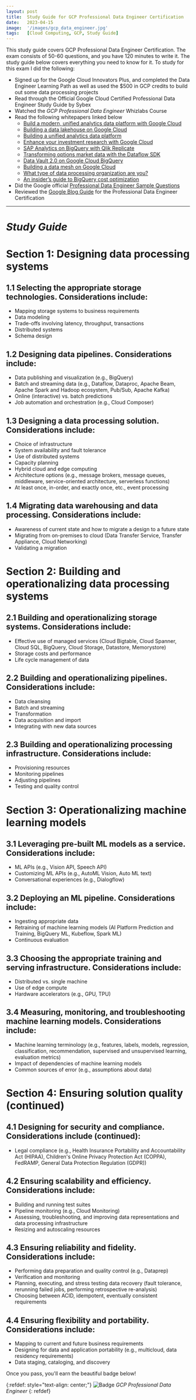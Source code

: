 ```yaml
---
layout: post
title:  Study Guide for GCP Professional Data Engineer Certification
date:   2023-04-15
image:  '/images/gcp_data_engineer.jpg'
tags:   [Cloud Computing, GCP, Study Guide]
---
```


This study guide covers GCP Professional Data Engineer Certification. The exam consists of 50-60 questions, and you have 120 minutes to write it. The study guide below covers everything you need to know for it. To study for this exam I did the following:

- Signed up for the Google Cloud Innovators Plus, and completed the Data Engineer Learning Path as well as used the $500 in GCP credits to build out some data processing projects
- Read through the Official Google Cloud Certified Professional Data Engineer Study Guide by Sybex
- Watched the *GCP Professional Data Engineer* Whizlabs Course
- Read the following whitepapers linked below
  - [Build a modern, unified analytics data platform with Google Cloud](https://cloud.google.com/resources/googlecloud-unified-analytics-data-platform-paper)
  - [Building a data lakehouse on Google Cloud](https://services.google.com/fh/files/misc/building-a-data-lakehouse.pdf)
  - [Building a unified analytics data platform](https://services.google.com/fh/files/misc/googlecloud_unified_analytics_data_platform_paper_2021.pdf)
  - [Enhance your investment research with Google Cloud](https://cloud.google.com/resources/investment-research-with-cloud-guide)
  - [SAP Analytics on BigQuery with Qlik Replicate](https://cloud.google.com/files/qlik_sap_bigquery_whitepaper.pdf)
  - [Transforming options market data with the Dataflow SDK](https://cloud.google.com/dataflow/pdf/TransformingOptionsMarketData.pdf)
  - [Data Vault 2.0 on Google Cloud BigQuery](https://services.google.com/fh/files/misc/google-cloud-data-vault_b.pdf)
  - [Building a data mesh on Google Cloud](https://services.google.com/fh/files/misc/build-a-modern-distributed-datamesh-with-google-cloud-whitepaper.pdf)
  - [What type of data processing organization are you?](https://services.google.com/fh/files/misc/dataprocessingorganisationwhitepaper.pdf)
  - [An insider’s guide to BigQuery cost optimization](https://services.google.com/fh/files/misc/19092_bigquery_best_practices_and_cost_optimization_whitepaper_v3_ca.pdf)
- Did the Google official [Professional Data Engineer Sample Questions](https://docs.google.com/forms/d/e/1FAIpQLSfkWEzBCP0wQ09ZuFm7G2_4qtkYbfmk_0getojdnPdCYmq37Q/viewform)
- Reviewed the [Google Blog Guide](https://www.googlecloudcommunity.com/gc/Community-Blogs/Your-guide-to-preparing-for-the-Google-Cloud-Professional-Data/ba-p/543105) for the Professional Data Engineer Certification

---

# _Study Guide_

# Section 1: Designing data processing systems
## 1.1 Selecting the appropriate storage technologies. Considerations include:
- Mapping storage systems to business requirements
- Data modeling
- Trade-offs involving latency, throughput, transactions
- Distributed systems
- Schema design

## 1.2 Designing data pipelines. Considerations include:
- Data publishing and visualization (e.g., BigQuery)
- Batch and streaming data (e.g., Dataflow, Dataproc, Apache Beam, Apache Spark and Hadoop ecosystem, Pub/Sub, Apache Kafka)
- Online (interactive) vs. batch predictions
- Job automation and orchestration (e.g., Cloud Composer)

## 1.3 Designing a data processing solution. Considerations include:
- Choice of infrastructure
- System availability and fault tolerance
- Use of distributed systems
- Capacity planning
- Hybrid cloud and edge computing
- Architecture options (e.g., message brokers, message queues, middleware, service-oriented architecture, serverless functions)
- At least once, in-order, and exactly once, etc., event processing

## 1.4 Migrating data warehousing and data processing. Considerations include:
- Awareness of current state and how to migrate a design to a future state
- Migrating from on-premises to cloud (Data Transfer Service, Transfer Appliance, Cloud Networking)
- Validating a migration

# Section 2: Building and operationalizing data processing systems
## 2.1 Building and operationalizing storage systems. Considerations include:
- Effective use of managed services (Cloud Bigtable, Cloud Spanner, Cloud SQL, BigQuery, Cloud Storage, Datastore, Memorystore)
- Storage costs and performance
- Life cycle management of data

## 2.2 Building and operationalizing pipelines. Considerations include:
- Data cleansing
- Batch and streaming
- Transformation
- Data acquisition and import
- Integrating with new data sources

## 2.3 Building and operationalizing processing infrastructure. Considerations include:
- Provisioning resources
- Monitoring pipelines
- Adjusting pipelines
- Testing and quality control

# Section 3: Operationalizing machine learning models
## 3.1 Leveraging pre-built ML models as a service. Considerations include:
- ML APIs (e.g., Vision API, Speech API)
- Customizing ML APIs (e.g., AutoML Vision, Auto ML text)
- Conversational experiences (e.g., Dialogflow)

## 3.2 Deploying an ML pipeline. Considerations include:
- Ingesting appropriate data
- Retraining of machine learning models (AI Platform Prediction and Training, BigQuery ML, Kubeflow, Spark ML)
- Continuous evaluation

## 3.3 Choosing the appropriate training and serving infrastructure. Considerations include:
- Distributed vs. single machine
- Use of edge compute
- Hardware accelerators (e.g., GPU, TPU)

## 3.4 Measuring, monitoring, and troubleshooting machine learning models. Considerations include:
- Machine learning terminology (e.g., features, labels, models, regression, classification, recommendation, supervised and unsupervised learning, evaluation metrics)
- Impact of dependencies of machine learning models
- Common sources of error (e.g., assumptions about data)

# Section 4: Ensuring solution quality (continued)
## 4.1 Designing for security and compliance. Considerations include (continued):
- Legal compliance (e.g., Health Insurance Portability and Accountability Act (HIPAA), Children's Online Privacy Protection Act (COPPA), FedRAMP, General Data Protection Regulation (GDPR))

## 4.2 Ensuring scalability and efficiency. Considerations include:
- Building and running test suites
- Pipeline monitoring (e.g., Cloud Monitoring)
- Assessing, troubleshooting, and improving data representations and data processing infrastructure
- Resizing and autoscaling resources

## 4.3 Ensuring reliability and fidelity. Considerations include:
- Performing data preparation and quality control (e.g., Dataprep)
- Verification and monitoring
- Planning, executing, and stress testing data recovery (fault tolerance, rerunning failed jobs, performing retrospective re-analysis)
- Choosing between ACID, idempotent, eventually consistent requirements

## 4.4 Ensuring flexibility and portability. Considerations include:
- Mapping to current and future business requirements
- Designing for data and application portability (e.g., multicloud, data residency requirements)
- Data staging, cataloging, and discovery

Once you pass, you'll earn the beautiful badge below! 

{:refdef: style="text-align: center;"}
![Badge]({{site.baseurl}}/images/cloud-certification_badge-data-engineer.jpg)
*GCP Professional Data Engineer*
{: refdef}